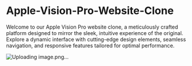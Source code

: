 # Apple-Vision-Pro-Website-Clone
Welcome to our Apple Vision Pro website clone, a meticulously crafted platform designed to mirror the sleek, intuitive experience of the original. Explore a dynamic interface with cutting-edge design elements, seamless navigation, and responsive features tailored for optimal performance. 

![Uploading image.png…]()
